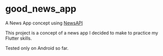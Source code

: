 # good_news_app

A News App concept using [NewsAPI](https://newsapi.org/)

This project is a concept of a news app I decided to make to practice my Flutter skills.

Tested only on Android so far.
